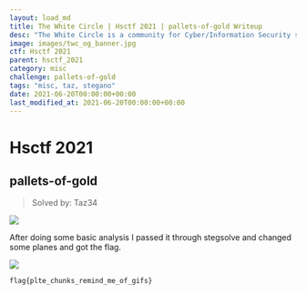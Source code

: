 ```yaml
---
layout: load_md
title: The White Circle | Hsctf 2021 | pallets-of-gold Writeup
desc: "The White Circle is a community for Cyber/Information Security students, enthusiasts and professionals. You can discuss anything related to Security, share your knowledge with others, get help when you need it and proceed further in your journey with amazing people from all over the world."
image: images/twc_og_banner.jpg
ctf: Hsctf 2021
parent: hsctf_2021
category: misc
challenge: pallets-of-gold
tags: "misc, taz, stegano"
date: 2021-06-20T00:00:00+00:00
last_modified_at: 2021-06-20T00:00:00+00:00
---
```


<h1 class="heading card-title white-text">Hsctf 2021</h1>

## pallets-of-gold
> Solved by: Taz34

![](https://i.imgur.com/qDpuE48.png)

After doing some basic analysis I passed it through stegsolve and changed some planes and got the flag.

![](https://i.imgur.com/PgDP3X3.png)

```
flag{plte_chunks_remind_me_of_gifs}
```

